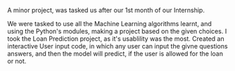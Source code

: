 A minor project, was tasked us after our 1st month of our Internship.

We were tasked to use all the Machine Learning algorithms learnt, and using the Python's modules, making a project based on the given choices. 
I took the Loan Prediction project, as it's usablility was the most. 
Created an interactive User input code, in which any user can input the givne questions answers, and then the model will predict, if the user is allowed for the loan or not.
